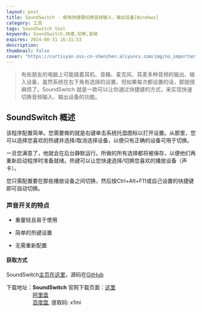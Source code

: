 ```yaml
---
layout: post
title: SoundSwitch - 使用快捷键切换音频输入、输出设备[Windows]
category: 工具
tags: SoundSwitch tool
keywords: SoundSwitch,快捷,切换,音频
expires: 2024-08-31 16:31:53
description: 
thumbnail: false
cover: "https://curtisyan.oss-cn-shenzhen.aliyuncs.com/img/no_important/202406211146956.png" # 文章页头图
---
```


   
> 有些朋友的电脑上可能插着耳机、音箱、麦克风、耳麦多种音频的输出、输入设备，虽然系统在右下角有选择的设置，但如果每次都设置的话，那就很麻烦了。SoundSwitch 就是一款可以让你通过快捷键的方式，来实现快速切换音频输入、输出设备的功能。


##  SoundSwitch 概述

该程序配置简单。您需要做的就是右键单击系统托盘图标以打开设置。从那里，您可以选择您喜欢的热键并选择/取消选择设备，以便只有正确的设备可用于切换。

一旦您满意了，他就会在后台静默运行。所做的所有选择都将被保存，以便他们再重新启动程序时准备就绪。热键可以让您快速选择/切换您喜欢的播放设备（声卡）。

您只需配置要在那些播放设备之间切换，然后按Ctrl+Alt+F11或自己设置的快捷键即可自动切换。

### 声音开关的特点

* 重量轻且易于使用

* 简单的热键设置

* 无需重新配置

#### 获取方式

SoundSwitch[主页在这里](https://soundswitch.aaflalo.me/)，源码在[GitHub](https://github.com/Belphemur/SoundSwitch)

下载地址：**SoundSwitch** 官网下载页面：[这里](https://soundswitch.aaflalo.me/)  
&emsp;&emsp;&emsp;&emsp;&emsp;[阿里盘](https://www.alipan.com/s/M5ufEnUYLx9)  
&emsp;&emsp;&emsp;&emsp;&emsp;[百度盘](https://pan.baidu.com/s/1lJDiS2vbd6Omr8Db9m-SVA?pwd=x1mi), 提取码: x1mi



